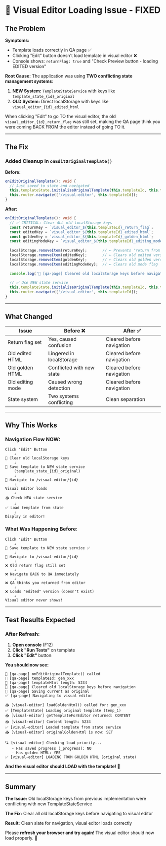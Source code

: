 # 🔧 Visual Editor Loading Issue - FIXED

## The Problem

**Symptoms:**
- Template loads correctly in QA page ✅
- Clicking "Edit" button doesn't load template in visual editor ❌
- Console shows: `returnFlag: true` and "Check Preview button - loading EDITED version"

**Root Cause:**
The application was using **TWO conflicting state management systems**:

1. **NEW System:** `TemplateStateService` with keys like `template_state_{id}_original`
2. **OLD System:** Direct localStorage with keys like `visual_editor_{id}_edited_html`

When clicking "Edit" to go TO the visual editor, the old `visual_editor_{id}_return_flag` was still set, making the QA page think you were coming BACK FROM the editor instead of going TO it.

---

## The Fix

### Added Cleanup in `onEditOriginalTemplate()`

**Before:**
```typescript
onEditOriginalTemplate(): void {
  // Just saved to state and navigated
  this.templateState.initializeOriginalTemplate(this.templateId, this.templateHtml);
  this.router.navigate(['/visual-editor', this.templateId]);
}
```

**After:**
```typescript
onEditOriginalTemplate(): void {
  // ✅ CRITICAL: Clear ALL old localStorage keys
  const returnKey = `visual_editor_${this.templateId}_return_flag`;
  const editedKey = `visual_editor_${this.templateId}_edited_html`;
  const goldenKey = `visual_editor_${this.templateId}_golden_html`;
  const editingModeKey = `visual_editor_${this.templateId}_editing_mode`;
  
  localStorage.removeItem(returnKey);       // ← Prevents "return from editor" detection
  localStorage.removeItem(editedKey);       // ← Clears old edited version
  localStorage.removeItem(goldenKey);       // ← Clears old golden version
  localStorage.removeItem(editingModeKey);  // ← Clears old mode flag
  
  console.log('🧹 [qa-page] Cleared old localStorage keys before navigation');
  
  // ✅ Use NEW state service
  this.templateState.initializeOriginalTemplate(this.templateId, this.templateHtml);
  this.router.navigate(['/visual-editor', this.templateId]);
}
```

---

## What Changed

| Issue | Before ❌ | After ✅ |
|-------|----------|---------|
| Return flag set | Yes, caused confusion | Cleared before navigation |
| Old edited HTML | Lingered in localStorage | Cleared before navigation |
| Old golden HTML | Conflicted with new state | Cleared before navigation |
| Old editing mode | Caused wrong detection | Cleared before navigation |
| State system | Two systems conflicting | Clean separation |

---

## Why This Works

### Navigation Flow NOW:

```
Click "Edit" Button
    ↓
🧹 Clear old localStorage keys
    ↓
📝 Save template to NEW state service
    (template_state_{id}_original)
    ↓
🚀 Navigate to /visual-editor/{id}
    ↓
Visual Editor loads
    ↓
📥 Check NEW state service
    ↓
✅ Load template from state
    ↓
Display in editor!
```

### What Was Happening Before:

```
Click "Edit" Button
    ↓
📝 Save template to NEW state service ✅
    ↓
🚀 Navigate to /visual-editor/{id}
    ↓
❌ Old return flag still set
    ↓
❌ Navigate BACK to QA immediately
    ↓
❌ QA thinks you returned from editor
    ↓
❌ Loads "edited" version (doesn't exist)
    ↓
Visual editor never shows!
```

---

## Test Results Expected

### After Refresh:

1. **Open console** (F12)
2. **Click "Run Tests"** on template
3. **Click "Edit"** button

**You should now see:**
```
📝 [qa-page] onEditOriginalTemplate() called
📝 [qa-page] templateId: gen_xxx
📝 [qa-page] templateHtml length: 5234
🧹 [qa-page] Cleared old localStorage keys before navigation
📝 [qa-page] Saving current as original
✅ [qa-page] Navigating to visual editor

📥 [visual-editor] loadGoldenHtml() called for: gen_xxx
✅ [TemplateState] Loading original template (temp_1)
📥 [visual-editor] getTemplateForEditor returned: CONTENT
📥 [visual-editor] Content length: 5234
✅ [visual-editor] Loaded template from state service
📥 [visual-editor] originalGoldenHtml is now: SET

🔍 [visual-editor] Checking load priority...
   - Has saved progress (_progress): NO
   - Has golden HTML: YES
✅ [visual-editor] LOADING FROM GOLDEN HTML (original state)
```

**And the visual editor should LOAD with the template!** 🎉

---

## Summary

**The Issue:** Old localStorage keys from previous implementation were conflicting with new TemplateStateService

**The Fix:** Clear all old localStorage keys before navigating to visual editor

**Result:** Clean slate for navigation, visual editor loads correctly

Please **refresh your browser and try again**! The visual editor should now load properly. 🚀
